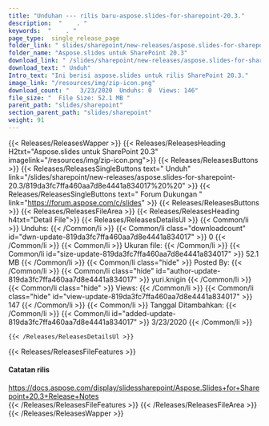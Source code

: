 ```yaml
---
title: "Unduhan --- rilis baru-aspose.slides-for-sharepoint-20.3." 
description:  "    . " 
keywords:  "    . " 
page_type:  single_release_page
folder_link: " slides/sharepoint/new-releases/aspose.slides-for-sharepoint-20.3/"
folder_name: "Aspose.slides untuk SharePoint 20.3"
download_link: " /slides/sharepoint/new-releases/aspose.slides-for-sharepoint-20.3/819da3fc7ffa460aa7d8e4441a834017"
download_text: " Unduh"
Intro_text: "Ini berisi aspose.slides untuk rilis SharePoint 20.3."
image_link: "/resources/img/zip-icon.png"
download_count: "   3/23/2020  Unduhs: 0  Views: 146"
file_size: "  File Size: 52.1 MB "
parent_path: "slides/sharepoint"
section_parent_path: "slides/sharepoint"
weight: 91
---
```


{{< Releases/ReleasesWapper >}}
  {{< Releases/ReleasesHeading H2txt="Aspose.slides untuk SharePoint 20.3" imagelink="/resources/img/zip-icon.png">}}
  {{< Releases/ReleasesButtons >}}
    {{< Releases/ReleasesSingleButtons text=" Unduh" link="/slides/sharepoint/new-releases/aspose.slides-for-sharepoint-20.3/819da3fc7ffa460aa7d8e4441a834017%20%20" >}}
    {{< Releases/ReleasesSingleButtons text=" Forum Dukungan " link="https://forum.aspose.com/c/slides" >}}
  {{< Releases/ReleasesButtons >}}
  {{< Releases/ReleasesFileArea >}}
    {{< Releases/ReleasesHeading h4txt="Detail File">}}
    {{< Releases/ReleasesDetailsUl >}}
            {{< Common/li  >}} Unduhs: {{< /Common/li >}} 
      {{< Common/li class="downloadcount" id="dwn-update-819da3fc7ffa460aa7d8e4441a834017" >}} 0 {{< /Common/li >}} 
      {{< Common/li  >}} Ukuran file: {{< /Common/li >}} 
      {{< Common/li id="size-update-819da3fc7ffa460aa7d8e4441a834017" >}} 52.1 MB {{< /Common/li >}} 
      {{< Common/li  class="hide" >}} Posted By: {{< /Common/li >}} 
      {{< Common/li class="hide" id="author-update-819da3fc7ffa460aa7d8e4441a834017" >}} yuri.knigin {{< /Common/li >}} 
      {{< Common/li class="hide"  >}} Views: {{< /Common/li >}} 
      {{< Common/li class="hide" id="view-update-819da3fc7ffa460aa7d8e4441a834017" >}} 147 {{< /Common/li >}} 
      {{< Common/li  >}} Tanggal Ditambahkan: {{< /Common/li >}} 
      {{< Common/li id="added-update-819da3fc7ffa460aa7d8e4441a834017" >}} 3/23/2020 {{< /Common/li >}} 

    {{< /Releases/ReleasesDetailsUl >}}

  {{< Releases/ReleasesFileFeatures >}}
      <h4>Catatan rilis</h4><div><a href="https://docs.aspose.com/display/slidessharepoint/Aspose.Slides+for+Sharepoint+20.3+Release+Notes">https://docs.aspose.com/display/slidessharepoint/Aspose.Slides+for+Sharepoint+20.3+Release+Notes</a></div>
  {{< /Releases/ReleasesFileFeatures >}}
 {{< /Releases/ReleasesFileArea >}}
{{< /Releases/ReleasesWapper >}}


